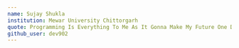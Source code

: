 ```yaml
---
name: Sujay Shukla
institution: Mewar University Chittorgarh
quote: Programming Is Everything To Me As It Gonna Make My Future One Day And Github Is A Part Of My Life.
github_user: dev902
---
```

